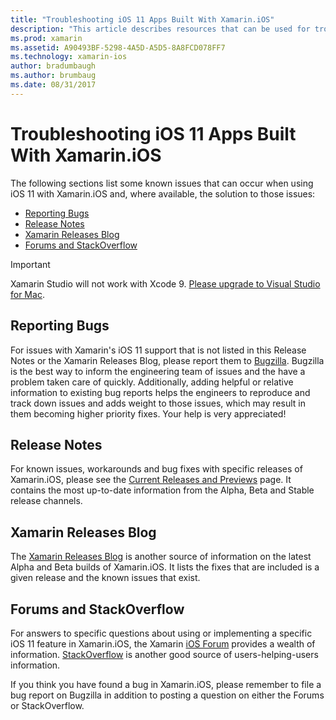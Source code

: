 ```yaml
---
title: "Troubleshooting iOS 11 Apps Built With Xamarin.iOS"
description: "This article describes resources that can be used for troubleshooting when developing Xamarin.iOS applications. It discusses bug reporting, release notes, the Xamarin Releases blog, and support options."
ms.prod: xamarin
ms.assetid: A90493BF-5298-4A5D-A5D5-8A8FCD078FF7
ms.technology: xamarin-ios
author: bradumbaugh
ms.author: brumbaug
ms.date: 08/31/2017
---
```


# Troubleshooting iOS 11 Apps Built With Xamarin.iOS

The following sections list some known issues that can occur when using iOS 11 with Xamarin.iOS and, where available, the solution to those issues:

- [Reporting Bugs](#Reporting-Bugs)
- [Release Notes](#Release-Notes)
- [Xamarin Releases Blog](#Xamarin-Releases-Blog)
- [Forums and StackOverflow](#Forums-and-StackOverflow)

> [!IMPORTANT]
> Xamarin Studio will not work with Xcode 9.
> [Please upgrade to Visual Studio for Mac](https://www.visualstudio.com/vs/).

<a name="Reporting-Bugs" />

## Reporting Bugs

For issues with Xamarin's iOS 11 support that is not listed in this Release Notes or the Xamarin Releases Blog, please report them to [Bugzilla](https://bugzilla.xamarin.com/enter_bug.cgi?product=iOS). Bugzilla is the best way to inform the engineering team of issues and the have a problem taken care of quickly. Additionally, adding helpful or relative information to existing bug reports helps the engineers to reproduce and track down issues and adds weight to those issues, which may result in them becoming higher priority fixes. Your help is very appreciated!

<a name="Release-Notes" />

## Release Notes

For known issues, workarounds and bug fixes with specific releases of Xamarin.iOS, please see the [Current Releases and Previews](https://developer.xamarin.com/releases/current/) page. It contains the most up-to-date information from the Alpha, Beta and Stable release channels.

<a name="Xamarin-Releases-Blog" />

## Xamarin Releases Blog

The [Xamarin Releases Blog](https://releases.xamarin.com/) is another source of information on the latest Alpha and Beta builds of Xamarin.iOS. It lists the fixes that are included is a given release and the known issues that exist.

<a name="Forums-and-StackOverflow" />

## Forums and StackOverflow

For answers to specific questions about using or implementing a specific iOS 11 feature in Xamarin.iOS, the Xamarin [iOS Forum](http://forums.xamarin.com/categories/ios) provides a wealth of information. [StackOverflow](http://stackoverflow.com/search?tab=newest&q=xamarin) is another good source of users-helping-users information.

If you think you have found a bug in Xamarin.iOS, please remember to file a bug report on Bugzilla in addition to posting a question on either the Forums or StackOverflow.
